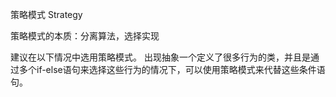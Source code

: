 策略模式 Strategy

策略模式的本质：分离算法，选择实现

建议在以下情况中选用策略模式。
出现抽象一个定义了很多行为的类，并且是通过多个if-else语句来选择这些行为的情况下，可以使用策略模式来代替这些条件语句。
